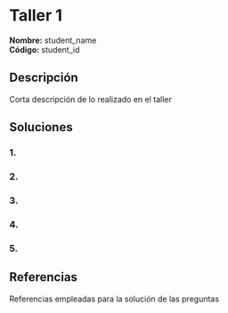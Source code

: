 # Taller 1

**Nombre:** student_name  
**Código:** student_id

## Descripción

Corta descripción de lo realizado en el taller

## Soluciones

### 1. 
### 2.
### 3. 
### 4. 
### 5.

## Referencias

Referencias empleadas para la solución de las preguntas
